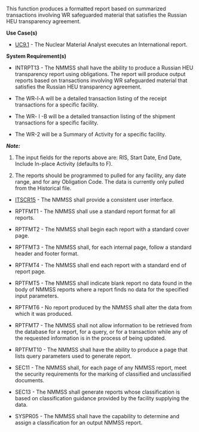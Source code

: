 This function produces a formatted report based on summarized transactions involving WR safeguarded material that satisfies the Russian HEU transparency agreement.

**Use Case(s)**

-  <a href="https://dev.azure.com/Link-Technologies/NMMSS%20Requirements/_workitems/edit/190/" target="_blank">UC9.1</a> - The Nuclear Material Analyst executes an International report.

**System Requirement(s)**

- INTRPT13 - The NMMSS shall have the ability to produce a Russian HEU transparency report using obligations. The report will produce output reports based on transactions involving WR safeguarded material that satisfies the Russian HEU transparency agreement.

- The WR-l-A will be a detailed transaction listing of the receipt transactions for a specific facility.

- The WR- l -B will be a detailed transaction listing of the shipment transactions for a specific facility.

- The WR-2 will be a Summary of Activity for a specific facility.

_**Note:**_
1. The input fields for the reports above are: RIS, Start Date, End Date, Include In-place Activity (defaults to F).

1. The reports should be programmed to pulled for any facility, any date range, and for any Obligation Code.  The data is currently only pulled from the Historical file.


- <a href="https://dev.azure.com/Link-Technologies/NMMSS%20Requirements/_workitems/edit/192/" target="_blank">ITSCR15</a> - The NMMSS shall provide a consistent user interface.

- RPTFMT1 - The NMMSS shall use a standard report format for all reports.

- RPTFMT2 - The NMMSS shall begin each report with a standard cover page.

- RPTFMT3 - The NMMSS shall, for each internal page, follow a standard header and footer format.

- RPTFMT4 - The NMMSS shall end each report with a standard end of report page.

- RPTFMT5 - The NMMSS shall indicate blank report no data found in the body of NMMSS reports where a report finds no data for the specified input parameters.

- RPTFMT6 - No report produced by the NMMSS shall alter the data from which it was produced.

- RPTFMT7 - The NMMSS shall not allow information to be retrieved from the database for a report, for a query, or for a transaction while any of the requested information is in the process of being updated.

- RPTFMT10 - The NMMSS shall have the ability to produce a page that lists query parameters used to generate report.

- SEC11 - The NMMSS shall, for each page of any NMMSS report, meet the security requirements for the marking of classified and unclassified documents.

- SEC13 - The NMMSS shall generate reports whose classification is based on classification guidance provided by the facility supplying the data.

- SYSPR05 - The NMMSS shall have the capability to determine and assign a classification for an output NMMSS report.